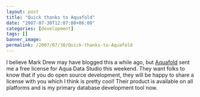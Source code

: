 ```yaml
---
layout: post
title: "Quick thanks to Aquafold"
date: "2007-07-30T12:07:00+06:00"
categories: [development]
tags: []
banner_image: 
permalink: /2007/07/30/Quick-thanks-to-Aquafold
---
```


I believe Mark Drew may have blogged this a while ago, but <a href="http://www.aquafold.com/">Aquafold</a> sent me a free license for Aqua Data Studio this weekend. They want folks to know that if you do open source development, they will be happy to share a license with you which I think is pretty cool! Their product is available on all platforms and is my primary database development tool now.